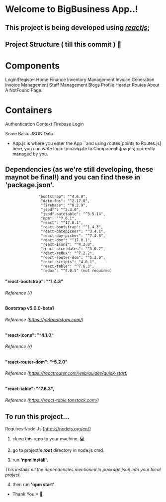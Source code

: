 # **Welcome to **BigBusiness App**..!**

## This project is being developed using *[reactjs](https://reactjs.org/)*;



## Project Structure ( till this commit ) 📑

# Components
Login/Register
Home
Finance
Inventory Management
Invoice Generation
Invoice Management
Staff Management
Blogs
Profile
Header
Routes
About
A NotFound Page.

  
# Containers

Authentication Context
Firebase 
Login

Some Basic JSON Data
* App.js is where you enter the App
``and using routes[points to Routes.js] here, you can write logic to navigate to Components[pages] currently managed by you.

## Dependencies (as we're still developing, these maynot be final!) and you can find these in 'package.json'.


                   "bootstrap": "^4.6.0",
                    "date-fns": "^2.17.0",
                    "firebase": "^8.2.9",
                    "jspdf": "^2.3.0",
                    "jspdf-autotable": "^3.5.14",
                    "npm": "^7.6.1",
                    "react": "^17.0.1",
                    "react-bootstrap": "^1.4.3",
                    "react-datepicker": "^3.4.1",
                    "react-day-picker": "^7.4.8",
                    "react-dom": "^17.0.1",
                    "react-icons": "^4.2.0",
                    "react-nice-dates": "^3.0.7",
                    "react-redux": "^7.2.2",
                    "react-router-dom": "^5.2.0",
                    "react-scripts": "4.0.1",
                    "react-table": "^7.6.3",
                    "redux": "^4.0.5" (not required)

#### "react-bootstrap": "^1.4.3"
###### *Reference (/)*

#### **Bootstrap v5.0.0-beta1**
###### *Reference (https://getbootstrap.com/)*

#### "react-icons": "^4.1.0"
###### *Reference (/)*

#### "react-router-dom": "^5.2.0"
###### *Reference (https://reactrouter.com/web/guides/quick-start)*

#### "react-table": "^7.6.3",
###### *Reference (https://react-table.tanstack.com/)*


## To run this project...

 
Requires Node.Js [https://nodejs.org/en/]

1. clone this repo to your machine. **💻**

2. go to project's **_root_** directory in node.js cmd.

3. run **'npm install'**.


*This installs all the dependencies mentioned in package.json into your local project.*


4. then run **'npm start'**


* Thank You!* 🙂
